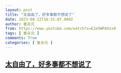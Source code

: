 ```yaml
---
layout: post
title: "太自由了，好多事都不想说了"
date: 2023-08-12T16:31:07.000Z
author: 崔永元
from: https://www.youtube.com/watch?v=E2e5WPAXsx0
tags: [ 崔永元 ]
comments: True
categories: [ 崔永元 ]
---
```

<!--1691857867000-->
[太自由了，好多事都不想说了](https://www.youtube.com/watch?v=E2e5WPAXsx0)
------

<div>

</div>

